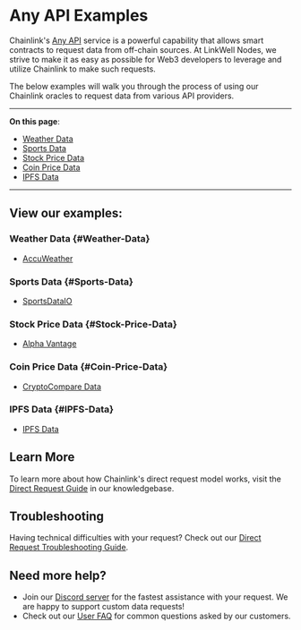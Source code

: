 # Any API Examples 
Chainlink's [Any API](https://docs.chain.link/any-api/introduction) service is a powerful capability that allows smart contracts to request data from off-chain sources. At LinkWell Nodes, we strive to make it as easy as possible for Web3 developers to leverage and utilize Chainlink to make such requests. 

The below examples will walk you through the process of using our Chainlink oracles to request data from various API providers.

---

**On this page**:

* [Weather Data](#Weather-Data)
* [Sports Data](#Sports-Data)
* [Stock Price Data](#Stock-Price-Data)
* [Coin Price Data](#Coin-Price-Data)
* [IPFS Data](#IPFS-Data)

---

## View our examples:

### Weather Data {#Weather-Data}
* [AccuWeather](/services/direct-request-jobs/examples/weather-data/AccuWeather.md)

### Sports Data {#Sports-Data}
* [SportsDataIO](/services/direct-request-jobs/examples/sports-data/SportsDataIO.md)

### Stock Price Data {#Stock-Price-Data}
* [Alpha Vantage](/services/direct-request-jobs/examples/stock-price-data/Alpha-Vantage.md)

### Coin Price Data {#Coin-Price-Data}
* [CryptoCompare Data](/services/direct-request-jobs/examples/coin-price-data/CryptoCompare.md)

### IPFS Data {#IPFS-Data}
* [IPFS Data](/services/direct-request-jobs/examples/ipfs-data/IPFS.md)

## Learn More

To learn more about how Chainlink's direct request model works, visit the [Direct Request Guide](/knowledgebase/Direct-Request-Guide) in our knowledgebase.

## Troubleshooting

Having technical difficulties with your request? Check out our [Direct Request Troubleshooting Guide](/knowledgebase/faq/Chainlink-Users#direct-request-job-troubleshooting).

## Need more help?
* Join our [Discord server](https://discord.gg/AJ66pRz4) for the fastest assistance with your request. We are happy to support custom data requests!
* Check out our [User FAQ](/knowledgebase/faq/Chainlink-Users "FAQ - Chainlink Data Consumers") for common questions asked by our customers.